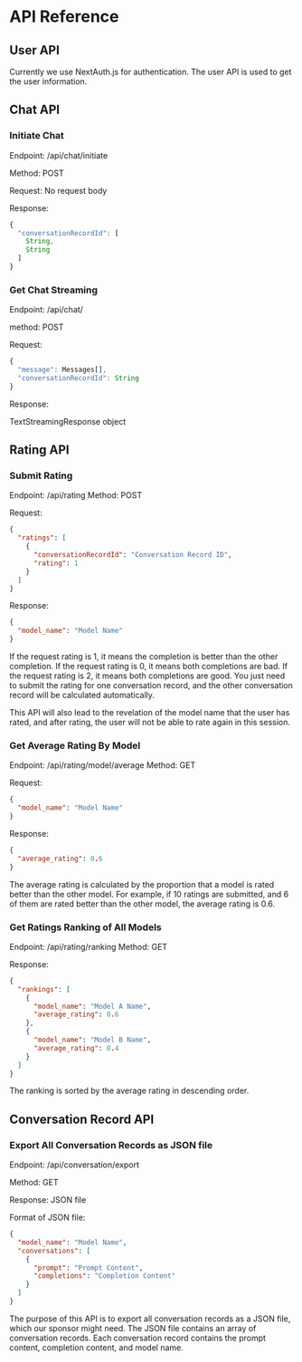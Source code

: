 # API Reference

## User API

Currently we use NextAuth.js for authentication. The user API is used to get the user information.

## Chat API

### Initiate Chat

Endpoint: /api/chat/initiate

Method: POST

Request: No request body

Response:

```typescript
{
  "conversationRecordId": [
    String,
    String
  ]
}
```

### Get Chat Streaming

Endpoint: /api/chat/

method: POST

Request:

```typescript
{
  "message": Messages[],
  "conversationRecordId": String
}
```

Response:

TextStreamingResponse object

## Rating API

### Submit Rating

Endpoint: /api/rating
Method: POST

Request:

```json
{
  "ratings": [
    {
      "conversationRecordId": "Conversation Record ID",
      "rating": 1
    }
  ]
}
```

Response:

```json
{
  "model_name": "Model Name"
}
```

If the request rating is 1, it means the completion is better than the other completion. If the request rating is 0, it means both completions are bad. If the request rating is 2, it means both completions are good. You just need to submit the rating for one conversation record, and the other conversation record will be calculated automatically.

This API will also lead to the revelation of the model name that the user has rated, and after rating, the user will not be able to rate again in this session.

### Get Average Rating By Model

Endpoint: /api/rating/model/average
Method: GET

Request:

```json
{
  "model_name": "Model Name"
}
```

Response:

```json
{
  "average_rating": 0.6
}
```

The average rating is calculated by the proportion that a model is rated better than the other model. For example, if 10 ratings are submitted, and 6 of them are rated better than the other model, the average rating is 0.6.

### Get Ratings Ranking of All Models

Endpoint: /api/rating/ranking
Method: GET

Response:

```json
{
  "rankings": [
    {
      "model_name": "Model A Name",
      "average_rating": 0.6
    },
    {
      "model_name": "Model B Name",
      "average_rating": 0.4
    }
  ]
}
```

The ranking is sorted by the average rating in descending order.

## Conversation Record API

### Export All Conversation Records as JSON file

Endpoint: /api/conversation/export

Method: GET

Response: JSON file

Format of JSON file:

```json
{
  "model_name": "Model Name",
  "conversations": [
    {
      "prompt": "Prompt Content",
      "completions": "Completion Content"
    }
  ]
}
```

The purpose of this API is to export all conversation records as a JSON file, which our sponsor might need. The JSON file contains an array of conversation records. Each conversation record contains the prompt content, completion content, and model name.
